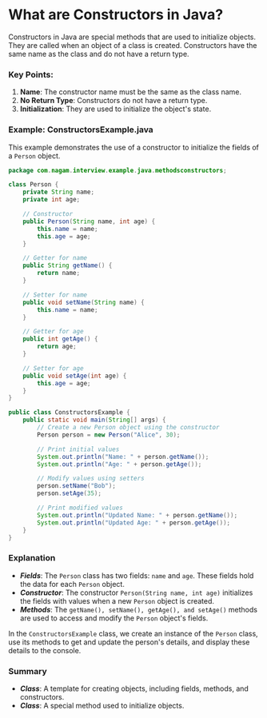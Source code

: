 # What are Constructors in Java?

Constructors in Java are special methods that are used to initialize objects. They are called when an object of a class is created. Constructors have the same name as the class and do not have a return type.

### Key Points:
1. **Name**: The constructor name must be the same as the class name.
2. **No Return Type**: Constructors do not have a return type.
3. **Initialization**: They are used to initialize the object's state.

### Example: ConstructorsExample.java

This example demonstrates the use of a constructor to initialize the fields of a `Person` object.

```java
package com.nagam.interview.example.java.methodsconstructors;

class Person {
    private String name;
    private int age;

    // Constructor
    public Person(String name, int age) {
        this.name = name;
        this.age = age;
    }

    // Getter for name
    public String getName() {
        return name;
    }

    // Setter for name
    public void setName(String name) {
        this.name = name;
    }

    // Getter for age
    public int getAge() {
        return age;
    }

    // Setter for age
    public void setAge(int age) {
        this.age = age;
    }
}

public class ConstructorsExample {
    public static void main(String[] args) {
        // Create a new Person object using the constructor
        Person person = new Person("Alice", 30);

        // Print initial values
        System.out.println("Name: " + person.getName());
        System.out.println("Age: " + person.getAge());

        // Modify values using setters
        person.setName("Bob");
        person.setAge(35);

        // Print modified values
        System.out.println("Updated Name: " + person.getName());
        System.out.println("Updated Age: " + person.getAge());
    }
}
```
### Explanation
- ***Fields***: The `Person` class has two fields: `name` and `age`. These fields hold the data for each `Person` object.
- ***Constructor***: The constructor `Person(String name, int age)` initializes the fields with values when a new `Person` object is created.
- ***Methods***: The `getName(), setName(), getAge(), and setAge()` methods are used to access and modify the `Person` object's fields.

In the `ConstructorsExample` class, we create an instance of the `Person` class, use its methods to get and update the person's details, and display these details to the console.


### Summary

- ***Class***: A template for creating objects, including fields, methods, and constructors.
- ***Class***: A special method used to initialize objects.

